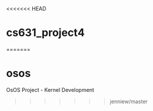 <<<<<<< HEAD
# cs631_project4
=======
# osos
OsOS Project - Kernel Development
>>>>>>> jenniew/master
